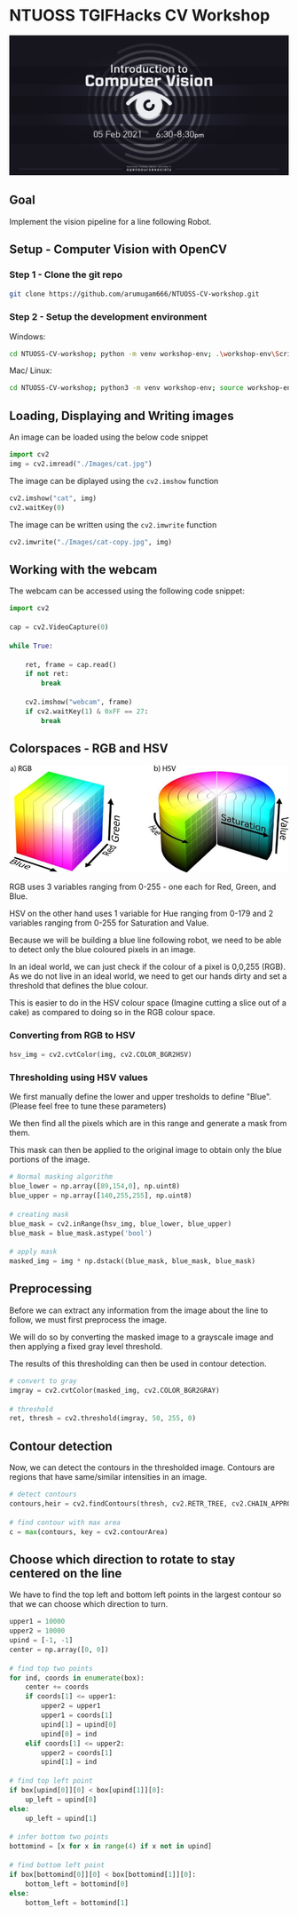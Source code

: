 # NTUOSS TGIFHacks CV Workshop
![Poster](Images/Poster.jpeg)
## Goal
Implement the vision pipeline for a line following Robot.

## Setup - Computer Vision with OpenCV

### Step 1 - Clone the git repo

```sh
git clone https://github.com/arumugam666/NTUOSS-CV-workshop.git
```
### Step 2 - Setup the development environment
Windows:
```sh
cd NTUOSS-CV-workshop; python -m venv workshop-env; .\workshop-env\Scripts\activate; python -m pip install -r requirements.txt
```

Mac/ Linux:
```sh
cd NTUOSS-CV-workshop; python3 -m venv workshop-env; source workshop-env/bin/activate; python3 -m pip install -r requirements.txt
```
## Loading, Displaying and Writing images

An image can be loaded using the below code snippet
```python
import cv2
img = cv2.imread("./Images/cat.jpg")
```

The image can be diplayed using the `cv2.imshow` function
```python
cv2.imshow("cat", img)
cv2.waitKey(0)
```

The image can be written using the `cv2.imwrite` function
```python
cv2.imwrite("./Images/cat-copy.jpg", img)
```
## Working with the webcam

The webcam can be accessed using the following code snippet:
```python
import cv2

cap = cv2.VideoCapture(0)

while True:

    ret, frame = cap.read()
    if not ret:
        break

    cv2.imshow("webcam", frame)
    if cv2.waitKey(1) & 0xFF == 27:
        break
```
## Colorspaces - RGB and HSV
![asdf](Images/RGB_HSV.jpeg)

RGB uses 3 variables ranging from 0-255 - one each for Red, Green, and Blue.

HSV on the other hand uses 1 variable for Hue ranging from 0-179 and 2 variables ranging from 0-255 for Saturation and Value.

Because we will be building a blue line following robot, we need to be able to detect only the blue coloured pixels in an image.

In an ideal world, we can just check if the colour of a pixel is 0,0,255 (RGB). As we do not live in an ideal world, we need to get our hands dirty and set a threshold that defines the blue colour.

This is easier to do in the HSV colour space (Imagine cutting a slice out of a cake) as compared to doing so in the RGB colour space.

### Converting from RGB to HSV

```python
hsv_img = cv2.cvtColor(img, cv2.COLOR_BGR2HSV)
```

### Thresholding using HSV values

We first manually define the lower and upper tresholds to define "Blue". (Please feel free to tune these parameters)

We then find all the pixels which are in this range and generate a mask from them.

This mask can then be applied to the original image to obtain only the blue portions of the image.
```python
# Normal masking algorithm
blue_lower = np.array([89,154,0], np.uint8)
blue_upper = np.array([140,255,255], np.uint8)

# creating mask
blue_mask = cv2.inRange(hsv_img, blue_lower, blue_upper)
blue_mask = blue_mask.astype('bool')

# apply mask
masked_img = img * np.dstack((blue_mask, blue_mask, blue_mask)
```

## Preprocessing

Before we can extract any information from the image about the line to follow, we must first preprocess the image.

We will do so by converting the masked image to a grayscale image and then applying a fixed gray level threshold.

The results of this thresholding can then be used in contour detection.

```python
# convert to gray
imgray = cv2.cvtColor(masked_img, cv2.COLOR_BGR2GRAY)

# threshold
ret, thresh = cv2.threshold(imgray, 50, 255, 0)
```

## Contour detection

Now, we can detect the contours in the thresholded image. Contours are regions that have same/similar intensities in an image.

```python
# detect contours
contours,heir = cv2.findContours(thresh, cv2.RETR_TREE, cv2.CHAIN_APPROX_SIMPLE)

# find contour with max area
c = max(contours, key = cv2.contourArea)
```
## Choose which direction to rotate to stay centered on the line

We have to find the top left and bottom left points in the largest contour so that we can choose which direction to turn.

```python
upper1 = 10000
upper2 = 10000
upind = [-1, -1]
center = np.array([0, 0])

# find top two points
for ind, coords in enumerate(box):
    center += coords
    if coords[1] <= upper1:
        upper2 = upper1
        upper1 = coords[1]
        upind[1] = upind[0]
        upind[0] = ind
    elif coords[1] <= upper2:
        upper2 = coords[1]
        upind[1] = ind

# find top left point
if box[upind[0]][0] < box[upind[1]][0]:
    up_left = upind[0]
else:
    up_left = upind[1]

# infer bottom two points
bottomind = [x for x in range(4) if x not in upind]

# find bottom left point
if box[bottomind[0]][0] < box[bottomind[1]][0]:
    bottom_left = bottomind[0]
else:
    bottom_left = bottomind[1]
```